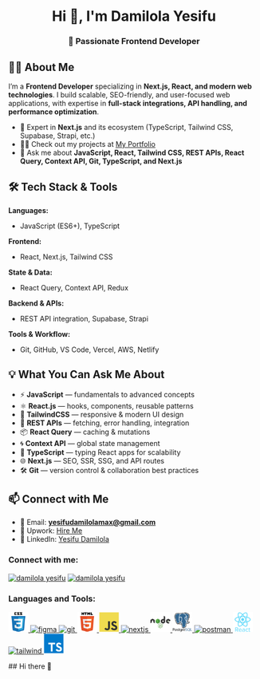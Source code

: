 <h1 align="center">Hi 👋, I'm Damilola Yesifu</h1>
<h3 align="center">🚀 Passionate Frontend Developer</h3>

## 👨‍💻 About Me  
I’m a **Frontend Developer** specializing in **Next.js, React, and modern web technologies**. I build scalable, SEO-friendly, and user-focused web applications, with expertise in **full-stack integrations, API handling, and performance optimization**.  

- 🌱 Expert in **Next.js** and its ecosystem (TypeScript, Tailwind CSS, Supabase, Strapi, etc.)  
- 👨‍💻 Check out my projects at [My Portfolio](https://portfolio-eta-eight-60.vercel.app/)  
- 💬 Ask me about **JavaScript, React, Tailwind CSS, REST APIs, React Query, Context API, Git, TypeScript, and Next.js**  


## 🛠️ Tech Stack & Tools  

**Languages:**  
- JavaScript (ES6+), TypeScript  

**Frontend:**  
- React, Next.js, Tailwind CSS  

**State & Data:**  
- React Query, Context API, Redux  

**Backend & APIs:**  
- REST API integration, Supabase, Strapi  

**Tools & Workflow:**  
- Git, GitHub, VS Code, Vercel, AWS, Netlify  


## 💡 What You Can Ask Me About  
- ⚡ **JavaScript** — fundamentals to advanced concepts  
- ⚛️ **React.js** — hooks, components, reusable patterns  
- 🎨 **TailwindCSS** — responsive & modern UI design  
- 🔗 **REST APIs** — fetching, error handling, integration  
- 📦 **React Query** — caching & mutations  
- 🌀 **Context API** — global state management  
- 📝 **TypeScript** — typing React apps for scalability  
- 🌐 **Next.js** — SEO, SSR, SSG, and API routes  
- 🛠️ **Git** — version control & collaboration best practices  


## 📫 Connect with Me  
- 📧 Email: **yesifudamilolamax@gmail.com**  
- 💼 Upwork: [Hire Me](https://www.upwork.com/freelancers/~01548478dbebc3f936)  
- 🔗 LinkedIn: [Yesifu Damilola](https://www.linkedin.com/in/yesifu-damilola/)  


<h3 align="left">Connect with me:</h3>
<p align="left">
<a href="https://twitter.com/damilola yesifu" target="blank"><img align="center" src="https://raw.githubusercontent.com/rahuldkjain/github-profile-readme-generator/master/src/images/icons/Social/twitter.svg" alt="damilola yesifu" height="30" width="40" /></a>
<a href="https://linkedin.com/in/damilola yesifu" target="blank"><img align="center" src="https://raw.githubusercontent.com/rahuldkjain/github-profile-readme-generator/master/src/images/icons/Social/linked-in-alt.svg" alt="damilola yesifu" height="30" width="40" /></a>
</p>

<h3 align="left">Languages and Tools:</h3>
<p align="left"> <a href="https://www.w3schools.com/css/" target="_blank" rel="noreferrer"> <img src="https://raw.githubusercontent.com/devicons/devicon/master/icons/css3/css3-original-wordmark.svg" alt="css3" width="40" height="40"/> </a> <a href="https://www.figma.com/" target="_blank" rel="noreferrer"> <img src="https://www.vectorlogo.zone/logos/figma/figma-icon.svg" alt="figma" width="40" height="40"/> </a> <a href="https://git-scm.com/" target="_blank" rel="noreferrer"> <img src="https://www.vectorlogo.zone/logos/git-scm/git-scm-icon.svg" alt="git" width="40" height="40"/> </a> <a href="https://www.w3.org/html/" target="_blank" rel="noreferrer"> <img src="https://raw.githubusercontent.com/devicons/devicon/master/icons/html5/html5-original-wordmark.svg" alt="html5" width="40" height="40"/> </a> <a href="https://developer.mozilla.org/en-US/docs/Web/JavaScript" target="_blank" rel="noreferrer"> <img src="https://raw.githubusercontent.com/devicons/devicon/master/icons/javascript/javascript-original.svg" alt="javascript" width="40" height="40"/> </a> <a href="https://nextjs.org/" target="_blank" rel="noreferrer"> <img src="https://cdn.worldvectorlogo.com/logos/nextjs-2.svg" alt="nextjs" width="40" height="40"/> </a> <a href="https://nodejs.org" target="_blank" rel="noreferrer"> <img src="https://raw.githubusercontent.com/devicons/devicon/master/icons/nodejs/nodejs-original-wordmark.svg" alt="nodejs" width="40" height="40"/> </a> <a href="https://www.postgresql.org" target="_blank" rel="noreferrer"> <img src="https://raw.githubusercontent.com/devicons/devicon/master/icons/postgresql/postgresql-original-wordmark.svg" alt="postgresql" width="40" height="40"/> </a> <a href="https://postman.com" target="_blank" rel="noreferrer"> <img src="https://www.vectorlogo.zone/logos/getpostman/getpostman-icon.svg" alt="postman" width="40" height="40"/> </a> <a href="https://reactjs.org/" target="_blank" rel="noreferrer"> <img src="https://raw.githubusercontent.com/devicons/devicon/master/icons/react/react-original-wordmark.svg" alt="react" width="40" height="40"/> </a> <a href="https://tailwindcss.com/" target="_blank" rel="noreferrer"> <img src="https://www.vectorlogo.zone/logos/tailwindcss/tailwindcss-icon.svg" alt="tailwind" width="40" height="40"/> </a> <a href="https://www.typescriptlang.org/" target="_blank" rel="noreferrer"> <img src="https://raw.githubusercontent.com/devicons/devicon/master/icons/typescript/typescript-original.svg" alt="typescript" width="40" height="40"/> </a> </p>
## Hi there 👋

<!--
**Yesifu-Damilola/Yesifu-Damilola** is a ✨ _special_ ✨ repository because its `README.md` (this file) appears on your GitHub profile.

Here are some ideas to get you started:

- 🔭 I’m currently working on ...
- 🌱 I’m currently learning ...
- 👯 I’m looking to collaborate on ...
- 🤔 I’m looking for help with ...
- 💬 Ask me about ...
- 📫 How to reach me: ...
- 😄 Pronouns: ...
- ⚡ Fun fact: ...
-->
